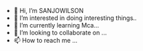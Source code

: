 - 👋 Hi, I’m SANJOWILSON
- 👀 I’m interested in doing interesting things..
- 🌱 I’m currently learning Mca...
- 💞️ I’m looking to collaborate on ...
- 📫 How to reach me ...

<!---
EPIC4REAL/EPIC4REAL is a ✨ special ✨ repository because its `README.md` (this file) appears on your GitHub profile.
You can click the Preview link to take a look at your changes.
--->
